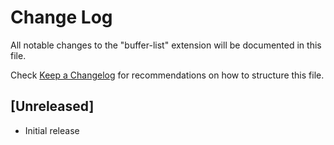 # Change Log

All notable changes to the "buffer-list" extension will be documented in this file.

Check [Keep a Changelog](http://keepachangelog.com/) for recommendations on how to structure this file.

## [Unreleased]

- Initial release